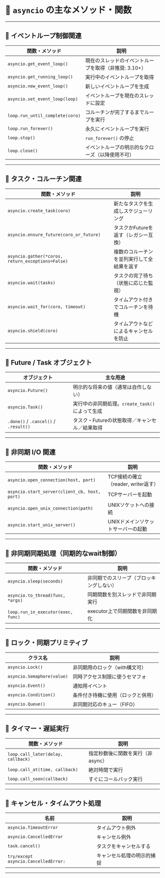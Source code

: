 # 📢 `asyncio` の主なメソッド・関数

---

## 📍 イベントループ制御関連

| 関数・メソッド                         | 説明                             |
| ------------------------------- | ------------------------------ |
| `asyncio.get_event_loop()`      | 現在のスレッドのイベントループを取得（非推奨: 3.10+） |
| `asyncio.get_running_loop()`    | 実行中のイベントループを取得                 |
| `asyncio.new_event_loop()`      | 新しいイベントループを生成                  |
| `asyncio.set_event_loop(loop)`  | イベントループを現在のスレッドに設定             |
| `loop.run_until_complete(coro)` | コルーチンが完了するまでループを実行             |
| `loop.run_forever()`            | 永久にイベントループを実行                  |
| `loop.stop()`                   | `run_forever()` の停止            |
| `loop.close()`                  | イベントループの明示的なクローズ（以降使用不可）       |

---

## 📍 タスク・コルーチン関連

| 関数・メソッド                                           | 説明                    |
| ------------------------------------------------- | --------------------- |
| `asyncio.create_task(coro)`                       | 新たなタスクを生成しスケジューリング    |
| `asyncio.ensure_future(coro_or_future)`           | タスクかFutureを返す（レガシー互換） |
| `asyncio.gather(*coros, return_exceptions=False)` | 複数のコルーチンを並列実行して全結果を返す |
| `asyncio.wait(tasks)`                             | タスクの完了待ち（状態に応じた監視）    |
| `asyncio.wait_for(coro, timeout)`                 | タイムアウト付きでコルーチンを待機     |
| `asyncio.shield(coro)`                            | タイムアウトなどによるキャンセルを防止   |

---

## 📍 Future / Task オブジェクト

| オブジェクト                                | 主な用途                             |
| ------------------------------------- | -------------------------------- |
| `asyncio.Future()`                    | 明示的な将来の値（通常は自作しない）               |
| `asyncio.Task()`                      | 実行中の非同期処理。`create_task()` によって生成 |
| `.done()` / `.cancel()` / `.result()` | タスク・Futureの状態取得／キャンセル／結果取得       |

---

## 📍 非同期 I/O 関連

| 関数・メソッド                                       | 説明                         |
| --------------------------------------------- | -------------------------- |
| `asyncio.open_connection(host, port)`         | TCP接続の確立（reader, writer返す） |
| `asyncio.start_server(client_cb, host, port)` | TCPサーバーを起動                 |
| `asyncio.open_unix_connection(path)`          | UNIXソケットへの接続               |
| `asyncio.start_unix_server()`                 | UNIXドメインソケットサーバーの起動        |

---

## 📍 非同期同期処理（同期的なwait制御）

| 関数・メソッド                            | 説明                   |
| ---------------------------------- | -------------------- |
| `asyncio.sleep(seconds)`           | 非同期でのスリープ（ブロッキングしない） |
| `asyncio.to_thread(func, *args)`   | 同期関数を別スレッドで非同期実行     |
| `loop.run_in_executor(exec, func)` | executor上で同期関数を非同期化  |

---

## 📍 ロック・同期プリミティブ

| クラス名                       | 説明                |
| -------------------------- | ----------------- |
| `asyncio.Lock()`           | 非同期用のロック（with構文可） |
| `asyncio.Semaphore(value)` | 同時アクセス制限に使うセマフォ   |
| `asyncio.Event()`          | 通知用イベント           |
| `asyncio.Condition()`      | 条件付き待機に使用（ロックと併用） |
| `asyncio.Queue()`          | 非同期対応のキュー（FIFO）   |

---

## 📍 タイマー・遅延実行

| 関数・メソッド                            | 説明                  |
| ---------------------------------- | ------------------- |
| `loop.call_later(delay, callback)` | 指定秒数後に関数を実行（非async） |
| `loop.call_at(time, callback)`     | 絶対時間で実行             |
| `loop.call_soon(callback)`         | すぐにコールバック実行         |

---

## 📍 キャンセル・タイムアウト処理

| 名前                                   | 説明            |
| ------------------------------------ | ------------- |
| `asyncio.TimeoutError`               | タイムアウト例外      |
| `asyncio.CancelledError`             | キャンセル例外       |
| `task.cancel()`                      | タスクをキャンセルする   |
| `try/except asyncio.CancelledError:` | キャンセル処理の明示的捕捉 |

---
